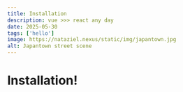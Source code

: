 ```yaml
---
title: Installation
description: vue >>> react any day 
date: 2025-05-30
tags: ['hello']
image: https://nataziel.nexus/static/img/japantown.jpg
alt: Japantown street scene
---
```


# Installation!

